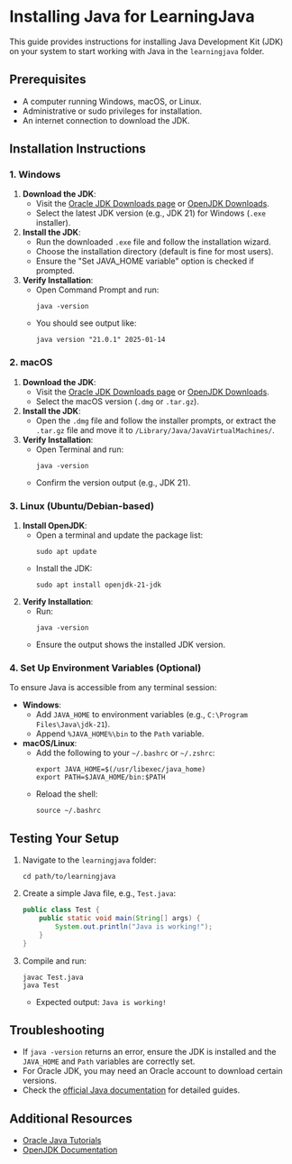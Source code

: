 # Installing Java for LearningJava

This guide provides instructions for installing Java Development Kit (JDK) on your system to start working with Java in the `learningjava` folder.

## Prerequisites
- A computer running Windows, macOS, or Linux.
- Administrative or sudo privileges for installation.
- An internet connection to download the JDK.

## Installation Instructions

### 1. Windows
1. **Download the JDK**:
   - Visit the [Oracle JDK Downloads page](https://www.oracle.com/java/technologies/downloads/) or [OpenJDK Downloads](https://jdk.java.net/).
   - Select the latest JDK version (e.g., JDK 21) for Windows (`.exe` installer).
2. **Install the JDK**:
   - Run the downloaded `.exe` file and follow the installation wizard.
   - Choose the installation directory (default is fine for most users).
   - Ensure the "Set JAVA_HOME variable" option is checked if prompted.
3. **Verify Installation**:
   - Open Command Prompt and run:
     ```
     java -version
     ```
   - You should see output like:
     ```
     java version "21.0.1" 2025-01-14
     ```

### 2. macOS
1. **Download the JDK**:
   - Visit the [Oracle JDK Downloads page](https://www.oracle.com/java/technologies/downloads/) or [OpenJDK Downloads](https://jdk.java.net/).
   - Select the macOS version (`.dmg` or `.tar.gz`).
2. **Install the JDK**:
   - Open the `.dmg` file and follow the installer prompts, or extract the `.tar.gz` file and move it to `/Library/Java/JavaVirtualMachines/`.
3. **Verify Installation**:
   - Open Terminal and run:
     ```
     java -version
     ```
   - Confirm the version output (e.g., JDK 21).

### 3. Linux (Ubuntu/Debian-based)
1. **Install OpenJDK**:
   - Open a terminal and update the package list:
     ```
     sudo apt update
     ```
   - Install the JDK:
     ```
     sudo apt install openjdk-21-jdk
     ```
2. **Verify Installation**:
   - Run:
     ```
     java -version
     ```
   - Ensure the output shows the installed JDK version.

### 4. Set Up Environment Variables (Optional)
To ensure Java is accessible from any terminal session:
- **Windows**:
  - Add `JAVA_HOME` to environment variables (e.g., `C:\Program Files\Java\jdk-21`).
  - Append `%JAVA_HOME%\bin` to the `Path` variable.
- **macOS/Linux**:
  - Add the following to your `~/.bashrc` or `~/.zshrc`:
    ```
    export JAVA_HOME=$(/usr/libexec/java_home)
    export PATH=$JAVA_HOME/bin:$PATH
    ```
  - Reload the shell:
    ```
    source ~/.bashrc
    ```

## Testing Your Setup
1. Navigate to the `learningjava` folder:
   ```
   cd path/to/learningjava
   ```
2. Create a simple Java file, e.g., `Test.java`:
   ```java
   public class Test {
       public static void main(String[] args) {
           System.out.println("Java is working!");
       }
   }
   ```
3. Compile and run:
   ```
   javac Test.java
   java Test
   ```
   - Expected output: `Java is working!`

## Troubleshooting
- If `java -version` returns an error, ensure the JDK is installed and the `JAVA_HOME` and `Path` variables are correctly set.
- For Oracle JDK, you may need an Oracle account to download certain versions.
- Check the [official Java documentation](https://docs.oracle.com/en/java/) for detailed guides.

## Additional Resources
- [Oracle Java Tutorials](https://docs.oracle.com/javase/tutorial/)
- [OpenJDK Documentation](https://openjdk.java.net/)